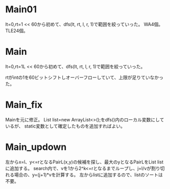# Main01
lt=0,rt=1 << 60から初めて、dfs(lt, rt, l, r, 1)で範囲を絞っていった。
WA4個。TLE24個。

# Main
lt=0,rt=1L << 60から初めて、dfs(lt, rt, l, r, 1)で範囲を絞っていった。

rtがintの1を60ビットシフトしオーバーフローしていて、上限が足りていなかった。

# Main\_fix
Mainを元に修正。
List<PairL> list=new ArrayList<>();をdfs()内のローカル変数にしているが、
static変数として確定したものを追加すればよい。

# Main\_updown
左からx=l、y<=rとなるPairL(x,y)の候補を探し、最大のyとなるPairLをList<PairL> listに追加する。
search内で、vを1から2^k<=rとなるまでループし、j=l/vが割り切れる場合の、y=(j+1)\*vを計算する。
左からlistに追加するので、listのソートは不要。

